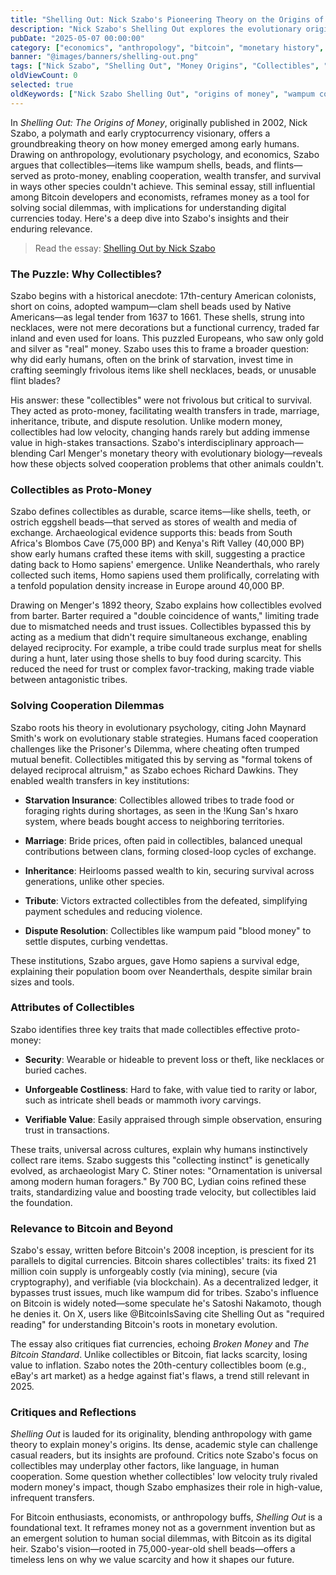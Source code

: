 ```yaml
---
title: "Shelling Out: Nick Szabo's Pioneering Theory on the Origins of Money"
description: "Nick Szabo's Shelling Out explores the evolutionary origins of money, tracing how collectibles like wampum shells enabled cooperation and wealth transfer in early human societies."
pubDate: "2025-05-07 00:00:00"
category: ["economics", "anthropology", "bitcoin", "monetary history", "books"]
banner: "@images/banners/shelling-out.png"
tags: ["Nick Szabo", "Shelling Out", "Money Origins", "Collectibles", "Wampum"]
oldViewCount: 0
selected: true
oldKeywords: ["Nick Szabo Shelling Out", "origins of money", "wampum collectibles"]
---
```


In *Shelling Out: The Origins of Money*, originally published in 2002, Nick Szabo, a polymath and early cryptocurrency visionary, offers a groundbreaking theory on how money emerged among early humans. Drawing on anthropology, evolutionary psychology, and economics, Szabo argues that collectibles—items like wampum shells, beads, and flints—served as proto-money, enabling cooperation, wealth transfer, and survival in ways other species couldn't achieve. This seminal essay, still influential among Bitcoin developers and economists, reframes money as a tool for solving social dilemmas, with implications for understanding digital currencies today. Here's a deep dive into Szabo's insights and their enduring relevance.

> Read the essay: [Shelling Out by Nick Szabo](https://nakamotoinstitute.org/shelling-out/)

### The Puzzle: Why Collectibles?

Szabo begins with a historical anecdote: 17th-century American colonists, short on coins, adopted wampum—clam shell beads used by Native Americans—as legal tender from 1637 to 1661. These shells, strung into necklaces, were not mere decorations but a functional currency, traded far inland and even used for loans. This puzzled Europeans, who saw only gold and silver as "real" money. Szabo uses this to frame a broader question: why did early humans, often on the brink of starvation, invest time in crafting seemingly frivolous items like shell necklaces, beads, or unusable flint blades?

His answer: these "collectibles" were not frivolous but critical to survival. They acted as proto-money, facilitating wealth transfers in trade, marriage, inheritance, tribute, and dispute resolution. Unlike modern money, collectibles had low velocity, changing hands rarely but adding immense value in high-stakes transactions. Szabo's interdisciplinary approach—blending Carl Menger's monetary theory with evolutionary biology—reveals how these objects solved cooperation problems that other animals couldn't.

### Collectibles as Proto-Money

Szabo defines collectibles as durable, scarce items—like shells, teeth, or ostrich eggshell beads—that served as stores of wealth and media of exchange. Archaeological evidence supports this: beads from South Africa's Blombos Cave (75,000 BP) and Kenya's Rift Valley (40,000 BP) show early humans crafted these items with skill, suggesting a practice dating back to Homo sapiens' emergence. Unlike Neanderthals, who rarely collected such items, Homo sapiens used them prolifically, correlating with a tenfold population density increase in Europe around 40,000 BP.

Drawing on Menger's 1892 theory, Szabo explains how collectibles evolved from barter. Barter required a "double coincidence of wants," limiting trade due to mismatched needs and trust issues. Collectibles bypassed this by acting as a medium that didn't require simultaneous exchange, enabling delayed reciprocity. For example, a tribe could trade surplus meat for shells during a hunt, later using those shells to buy food during scarcity. This reduced the need for trust or complex favor-tracking, making trade viable between antagonistic tribes.

### Solving Cooperation Dilemmas

Szabo roots his theory in evolutionary psychology, citing John Maynard Smith's work on evolutionary stable strategies. Humans faced cooperation challenges like the Prisoner's Dilemma, where cheating often trumped mutual benefit. Collectibles mitigated this by serving as "formal tokens of delayed reciprocal altruism," as Szabo echoes Richard Dawkins. They enabled wealth transfers in key institutions:

- **Starvation Insurance**: Collectibles allowed tribes to trade food or foraging rights during shortages, as seen in the !Kung San's hxaro system, where beads bought access to neighboring territories.

- **Marriage**: Bride prices, often paid in collectibles, balanced unequal contributions between clans, forming closed-loop cycles of exchange.

- **Inheritance**: Heirlooms passed wealth to kin, securing survival across generations, unlike other species.

- **Tribute**: Victors extracted collectibles from the defeated, simplifying payment schedules and reducing violence.

- **Dispute Resolution**: Collectibles like wampum paid "blood money" to settle disputes, curbing vendettas.

These institutions, Szabo argues, gave Homo sapiens a survival edge, explaining their population boom over Neanderthals, despite similar brain sizes and tools.

### Attributes of Collectibles

Szabo identifies three key traits that made collectibles effective proto-money:

- **Security**: Wearable or hideable to prevent loss or theft, like necklaces or buried caches.

- **Unforgeable Costliness**: Hard to fake, with value tied to rarity or labor, such as intricate shell beads or mammoth ivory carvings.

- **Verifiable Value**: Easily appraised through simple observation, ensuring trust in transactions.

These traits, universal across cultures, explain why humans instinctively collect rare items. Szabo suggests this "collecting instinct" is genetically evolved, as archaeologist Mary C. Stiner notes: "Ornamentation is universal among modern human foragers." By 700 BC, Lydian coins refined these traits, standardizing value and boosting trade velocity, but collectibles laid the foundation.

### Relevance to Bitcoin and Beyond

Szabo's essay, written before Bitcoin's 2008 inception, is prescient for its parallels to digital currencies. Bitcoin shares collectibles' traits: its fixed 21 million coin supply is unforgeably costly (via mining), secure (via cryptography), and verifiable (via blockchain). As a decentralized ledger, it bypasses trust issues, much like wampum did for tribes. Szabo's influence on Bitcoin is widely noted—some speculate he's Satoshi Nakamoto, though he denies it. On X, users like @BitcoinIsSaving cite Shelling Out as "required reading" for understanding Bitcoin's roots in monetary evolution.

The essay also critiques fiat currencies, echoing *Broken Money* and *The Bitcoin Standard*. Unlike collectibles or Bitcoin, fiat lacks scarcity, losing value to inflation. Szabo notes the 20th-century collectibles boom (e.g., eBay's art market) as a hedge against fiat's flaws, a trend still relevant in 2025.

### Critiques and Reflections

*Shelling Out* is lauded for its originality, blending anthropology with game theory to explain money's origins. Its dense, academic style can challenge casual readers, but its insights are profound. Critics note Szabo's focus on collectibles may underplay other factors, like language, in human cooperation. Some question whether collectibles' low velocity truly rivaled modern money's impact, though Szabo emphasizes their role in high-value, infrequent transfers.

For Bitcoin enthusiasts, economists, or anthropology buffs, *Shelling Out* is a foundational text. It reframes money not as a government invention but as an emergent solution to human social dilemmas, with Bitcoin as its digital heir. Szabo's vision—rooted in 75,000-year-old shell beads—offers a timeless lens on why we value scarcity and how it shapes our future.